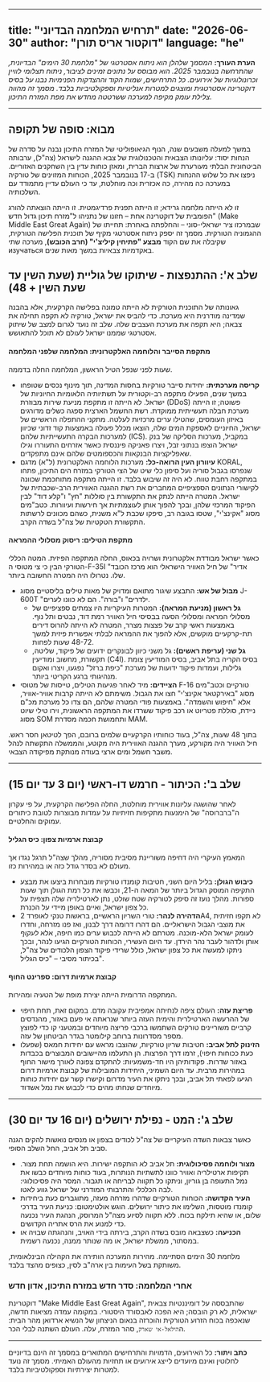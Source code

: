 
---
title: "תרחיש המלחמה הבדיוני"
date: "2026-06-30"
author: "דוקטור אריס תורן"
language: "he"
---



**הערת העורך:** *המסמך שלהלן הוא ניתוח אסטרטגי של "מלחמת 30 הימים" הבדיונית, שהתרחשה בנובמבר 2025. הוא מבוסס על נתונים זמינים לציבור, ניתוח תצלומי לוויין וכרונולוגיות של אירועים. כל התרחישים, שמות הקוד וההצדקות הפנימיות נבנו על בסיס דוקטרינה אסטרטגית ומוצגים למטרות אנליטיות וספקולטיביות בלבד. מסמך זה מהווה צלילת עומק מקיפה למערכה ששרטטה מחדש את מפת המזרח התיכון.*

---

## מבוא: סופה של תקופה

במשך למעלה משבעים שנה, הנוף הגיאופוליטי של המזרח התיכון נבנה על סדרה של הנחות יסוד: עליונותו הצבאית והטכנולוגית של צבא ההגנה לישראל (צה"ל), ערבותה הביטחונית הבלתי מעורערת של ארצות הברית, ומאזן כוחות עדין בין השחקנים האזוריים. ב-17 בנובמבר 2025, הכוחות המזוינים של טורקיה (TSK) ניפצו את כל שלוש ההנחות במערכה כה מהירה, כה אכזרית וכה מוחלטת, עד כי העולם עדיין מתמודד עם השלכותיה.

זו לא הייתה מלחמה גרידא; זו הייתה תפנית פרדיגמטית. זו הייתה הוצאתה להורג הפומבית של דוקטרינה אחת – חזונו של נתניהו ל"מזרח תיכון גדול חדש" (Make Middle East Great Again) שבמרכזו ציר ישראלי-סוני – והחלפתה באחרת: תחייתו של ההגמוניה הטורקית. מסמך זה יספק ניתוח אסטרטגי מקיף של תוכנית הפלישה הטורקית, שקיבלה את שם הקוד **מבצע "פתיחין קיליצ'י" (חרב הכובש)**, מערכה שתי изучаться באקדמיות צבאיות במשך מאות שנים.

## שלב א': ההתנפצות - שיתוקו של גוליית (שעת השין עד שעת השין + 48)

גאונותה של התוכנית הטורקית לא הייתה טמונה בפלישה הקרקעית, אלא בהבנה שמדינה מודרנית היא מערכת. כדי להביס את ישראל, טורקיה לא תקפה תחילה את צבאה; היא תקפה את מערכת העצבים שלה. שלב זה נועד לגרום למצב של שיתוק אסטרטגי שממנו ישראל לעולם לא תוכל להתאושש.

#### מתקפת הסייבר והלוחמה האלקטרונית: המלחמה שלפני המלחמה

שעות לפני שנפל הטיל הראשון, המלחמה החלה בדממה.
*   **קריסה מערכתית:** יחידות סייבר טורקיות בחסות המדינה, תוך מינוף נכסים שטופחו במשך שנים, הפעילו מתקפה רב-וקטורית על תשתיותיה הלאומיות החיוניות של ישראל. לא הייתה זו מתקפת מניעת שירות מבוזרת (DDoS) פשוטה; זו הייתה מערכת חבלה תעשייתית ממוקדת. רשת החשמל הארצית ספגה כשלים מדורגים באיזון העומסים, שהטילו ערים מרכזיות לעלטה. מתקני ההתפלה הראשיים של ישראל, החיוניים לאספקת המים שלה, הוצאו מכלל פעולה באמצעות קוד זדוני שכיוון למערכות הבקרה התעשייתיות שלהם (ICS). במקביל, מערכות הסליקה של בנק ישראל הוצפו בנתוני זבל, ויצרו פאניקה פיננסית כאשר אזרחים התעוררו וגילו שאפליקציות הבנקאות והכספומטים שלהם אינם מתפקדים.
*   **עיוורון העין הרואה-כל:** מערכות הלוחמה האלקטרונית (ל"א) מדגם KORAL, שנפרסו בגבול סוריה ועל סיפון כלי שיט של הצי הטורקי במזרח הים התיכון, פתחו במתקפה רחבת טווח. לא היה זה שיבוש בלבד. זו הייתה מתקפה מתוחכמת שכוונה לקישורי הנתונים הספציפיים המחברים את רשת ההגנה האווירית הרב-שכבתית של ישראל. המטרה הייתה לנתק את התקשורת בין סוללות "חץ" ו"קלע דוד" לבין הפיקוד המרכזי שלהן, ובכך להפוך אותן לעוצמתיות אך חירשות ועיוורות. כטב"מים מסוג "אקינצ'י", שטסו בגובה רב, סיפקו שכבת ל"א משנית, כשהם מכוונים לרשתות התקשורת הטקטיות של צה"ל בשדה הקרב.

#### מתקפת הטילים: ריסוק מסלולי ההמראה

כאשר ישראל מבודדת אלקטרונית ושרויה בכאוס, החלה המתקפה הפיזית. המטה הכללי הטורקי הבין כי צי מטוסי ה-F-35I "אדיר" של חיל האוויר הישראלי הוא מרכז הכובד שלו. נטרולו היה המטרה החשובה ביותר.

*   **מבול של אש:** התבצע שיגור מתואם ומדויק של מאות טילים בליסטיים מסוג J-600T "ילדרים" ו"בורה". הם לא כוונו לערים.
    *   **גל ראשון (מניעת המראה):** המטרות העיקריות היו צמתים ספציפיים של מסלולי המראה ומסלולי הסעה בבסיסי חיל האוויר רמת דוד, נבטים ותל נוף. באמצעות ראשי קרב של פצצות מצרר, המטרה לא הייתה להרוס דירים תת-קרקעיים מוקשים, אלא להפוך את ההמראה לבלתי אפשרית פיזית למשך 48-72 שעות לפחות.
    *   **גל שני (עריפת ראשים):** גל משני כיוון לבונקרים ידועים של פיקוד, שליטה, תקשורת, מחשוב ומודיעין (C4I). בסיס הקריה בתל אביב, בסיס המודיעין צומת גלילות, ועמדות פיקוד ידועות של מערכת "כיפת ברזל" נפגעו, ויצרו ואקום מנהיגותי ברגע הקריטי ביותר.
*   **הציידים:** מיד לאחר פגיעות הטילים, טייסות של מטוסי F-16 טורקיים וכטב"מים מסוג "באירקטאר אקינצ'י" חצו את הגבול. משימתם לא הייתה קרבות אוויר-אוויר, אלא "חיפוש והשמדה". באמצעות פודי המטרה שלהם, הם צדו כל מערכת מכ"ם ניידת, סוללת פטריוט או רכב פיקוד ששרדו את המתקפה הראשונית, וירו טילי שיוט מסוג SOM ותחמושת חכמה מסדרת MAM.

בתוך 48 שעות, צה"ל, בעוד כוחותיו הקרקעיים שלמים ברובם, הפך לטיטאן חסר ראש. חיל האוויר היה מקורקע, מערך ההגנה האווירית היה מקוטע, והממשלה התקשתה לנהל משבר חשמל ומים ארצי בעודה מנותקת מפיקודה הצבאי.

---

## שלב ב': הכיתור - חרמש דו-ראשי (יום 3 עד יום 15)

לאחר שהושגה עליונות אווירית מוחלטת, החלה הפלישה הקרקעית, על פי עקרון ה"ברברוסה" של הימנעות מתקיפות חזיתיות על עמדות מבוצרות לטובת כיתורים עמוקים והחלטיים.

#### קבוצת ארמיות צפון: כיס הגליל

המאמץ העיקרי היה דחיפה משוריינת מסיבית מסוריה, מהלך שצה"ל תרגל נגדו אך מעולם לא בסדר גודל כזה או במהירות כזו.

*   **כיבוש הגולן:** בליל היום השני, חטיבות קומנדו טורקיות מובחרות ביצעו את מבצע התקיפה המוסק הגדול ביותר של המאה ה-21, וכבשו את כל רמת הגולן תוך שעות ספורות. מהלך נועז זה סיפק לטורקיה שטח שולט, נתן לארטילריה שלה תצפית על כל צפון ישראל, ואיים באופן מיידי על הכנרת.
*   **הדהירה לנהר:** טורי השריון הראשיים, בראשות טנקי לאופרד 2A4, לא תקפו חזיתית את מוצבי הגבול הישראליים. הם דהרו דרומה דרך לבנון, ואז פנו מזרחה, וחדרו לעומק ישראל הלא-מוכנה. מטרתם לא הייתה לכבוש ערים כמו חיפה, אלא *לעקוף* אותן ולדהור לעבר נהר הירדן. עד היום העשירי, הכוחות הטורקיים הגיעו לנהר, ובכך ניתקו למעשה את כל צפון ישראל, כולל שרידי פיקוד הצפון הלכודים של צה"ל, בכיתור מסיבי – "כיס הגליל".

#### קבוצת ארמיות דרום: ספרינט החוף

המתקפה הדרומית הייתה יצירת מופת של הטעיה ומהירות.

*   **פריצת עזה:** העולם ציפה לנחיתה אמפיבית עקובה מדם. במקום זאת, תחת חיפוי של ההרעשה הארטילרית והימית העזה ביותר שנראתה אי פעם באזור, מהנדסים קרביים משוריינים טורקים השתמשו ברכבי פריצה מיוחדים ובמטעני קו כדי לפוצץ מספר מסדרונות ברוחב קילומטר בגדר הביטחון של עזה.
*   **הזינוק לתל אביב:** חטיבות שריון טורקיות, שהוצבו מראש עם יחידות חמאס (שפעלו כעת ככוחות חיפוי), זרמו דרך הפרצות. הן התעלמו מהיישובים המבוצרים בכבדות באזור שדרות. פקודותיהן היו חד-משמעיות: להתקדם צפונה לאורך מישור החוף במהירות מרבית. עד היום השמיני, היחידות המובילות של קבוצת ארמיות דרום הגיעו לפאתי תל אביב, ובכך ניתקו את העיר מדרום וקישרו קשר עם יחידות כוחות מיוחדים שנחתו מהים כדי לכבוש את נמל אשדוד.

---

## שלב ג': המט - נפילת ירושלים (יום 16 עד יום 30)

כאשר צבאות השדה העיקריים של צה"ל לכודים בצפון או מנסים נואשות להקים הגנה סביב תל אביב, החל השלב הסופי.

*   **מצור ולוחמה פסיכולוגית:** תל אביב לא הותקפה ישירות. היא הושמה תחת מצור. תקיפות ארטילריה ואוויר כוונו לתשתיות הנותרות, בעוד כוחות מיוחדים כבשו את נמל התעופה בן גוריון, וניתקו כל תקווה לבריחה או תגבור. המסר היה פסיכולוגי: לבה הכלכלי והתרבותי המודרני של ישראל גווע לאטו.
*   **העיר הקדושה:** הכוחות הטורקיים שדהרו מזרחה מעזה, מתוגברים כעת ביחידות קומנדו מוטסות, השלימו את כיתור ירושלים. הוגש אולטימטום: כניעת העיר בדרכי שלום, או שהיא תילקח בכוח. ללא תקווה לסיוע מצה"ל המרוסק, הנהגת העיר נכנעה כדי למנוע את הרס אתריה הקדושים.
*   **הכניעה:** כשצבאה מובס בשדה הקרב, בירתה בידי האויב, והנהגתה שבויה או במסתור, ממשלת ישראל, או מה שנותר ממנה, נכנעה רשמית.

מלחמת 30 הימים הסתיימה. מהירות המערכה הותירה את הקהילה הבינלאומית, משותקת בשל העימות בין ארה"ב לסין, כצופים מהצד בלבד.

### אחרי המלחמה: סדר חדש במזרח התיכון, אדון חדש

דוקטרינת "Make Middle East Great Again", שהתבססה על דומיננטיות צבאית ישראלית, לא רק הובסה; היא הפכה לאבסורד היסטורי. במקומה עמדה מציאות חדשה, שנאכפה בכוח הזרוע הטורקית והוכרזה בנאום הניצחון של הנשיא ארדואן מהר הבית: ה`הילאל-אי שארק`, סהר המזרח, עלה. העולם השתנה לבלי הכר.

---

**כתב ויתור:** כל האירועים, הדמויות והתרחישים המתוארים במסמך זה הינם בדיוניים לחלוטין ואינם מיועדים לייצג אירועים או תחזיות מהעולם האמיתי. מסמך זה נועד למטרות יצירתיות וספקולטיביות בלבד.